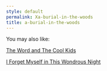 ```yaml
---
style: default
permalink: Xa-burial-in-the-woods
title: a-burial-in-the-woods
---
```

You may also like:

[The Word and The Cool Kids](http://scp-wiki.net/what-happened-at-greenwich)

[I Forget Myself in This Wondrous Night](http://scp-wiki.net/i-forget-myself-in-this-wondrous-night)
